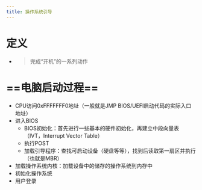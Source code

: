 ```yaml
---
title: 操作系统引导
---
```




# 定义

- > 完成“开机”的一系列动作

# ==电脑启动过程==

- CPU访问0xFFFFFFF0地址（一般就是JMP BIOS/UEFI启动代码的实际入口地址）
- 进入BIOS
  - BIOS初始化：首先进行一些基本的硬件初始化，再建立中段向量表（IVT，Interrupt Vector Table）
  - 执行POST
  - 加载引导程序：查找可启动设备（硬盘等等），找到后读取第一扇区并执行（也就是MBR）
- 加载操作系统内核：加载设备中的储存的操作系统到内存中
- 初始化操作系统
- 用户登录